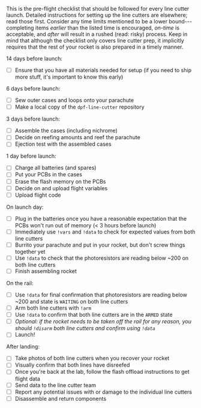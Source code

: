 
This is the pre-flight checklist that should be followed for every line cutter launch. Detailed instructions for setting up the line cutters are elsewhere; read those first. Consider any time limits mentioned to be a lower bound---completing items *earlier* than the listed time is encouraged, *on-time* is acceptable, and *after* will result in a rushed (read: risky) process. Keep in mind that although the checklist only covers line cutter prep, it implicitly requires that the rest of your rocket is also prepared in a timely manner.

14 days before launch:
- [ ] Ensure that you have all materials needed for setup (if you need to ship more stuff, it's important to know this early)

6 days before launch:
- [ ] Sew outer cases and loops onto your parachute
- [ ] Make a local copy of the `dpf-line-cutter` repository

3 days before launch:
- [ ] Assemble the cases (including nichrome)
- [ ] Decide on reefing amounts and reef the parachute
- [ ] Ejection test with the assembled cases

1 day before launch:
- [ ] Charge all batteries (and spares)
- [ ] Put your PCBs in the cases
- [ ] Erase the flash memory on the PCBs
- [ ] Decide on and upload flight variables
- [ ] Upload flight code

On launch day:
- [ ] Plug in the batteries once you have a reasonable expectation that the PCBs won't run out of memory (< 3 hours before launch)
- [ ] Immediately use `!vars` and `!data` to check for expected values from both line cutters
- [ ] Burrito your parachute and put in your rocket, but don't screw things together yet
- [ ] Use `!data` to check that the photoresistors are reading below ~200 on both line cutters
- [ ] Finish assembling rocket

On the rail:
- [ ] Use `!data` for final confirmation that photoresistors are reading below ~200 and state is `WAITING` on both line cutters
- [ ] Arm both line cutters with `!arm`
- [ ] Use `!data` to confirm that both line cutters are in the `ARMED` state
- [ ] *Optional: if the rocket needs to be taken off the rail for any reason, you should `!disarm` both line cutters and confirm using `!data`*
- [ ] Launch!

After landing:
- [ ] Take photos of both line cutters when you recover your rocket
- [ ] Visually confirm that both lines have disreefed
- [ ] Once you're back at the lab, follow the flash offload instructions to get flight data
- [ ] Send data to the line cutter team
- [ ] Report any potential issues with or damage to the individual line cutters
- [ ] Disassemble and return components
